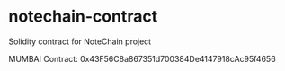# notechain-contract
Solidity contract for NoteChain project

MUMBAI Contract: 0x43F56C8a867351d700384De4147918cAc95f4656
